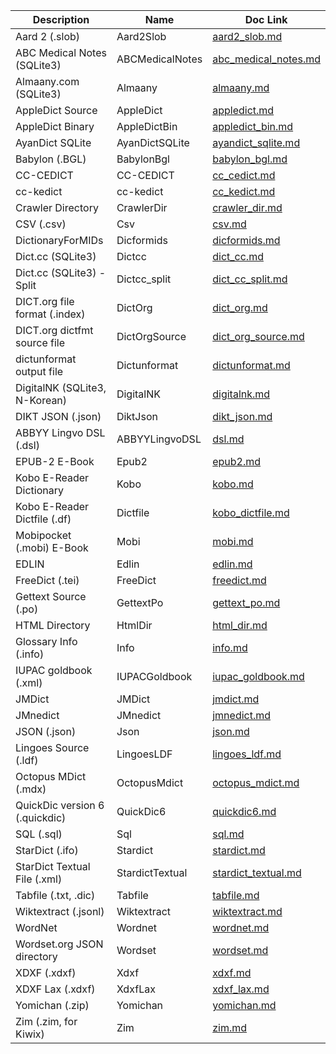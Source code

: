 | Description                    | Name            | Doc Link                                       |
| ------------------------------ | --------------- | ---------------------------------------------- |
| Aard 2 (.slob)                 | Aard2Slob       | [aard2_slob.md](./aard2_slob.md)               |
| ABC Medical Notes (SQLite3)    | ABCMedicalNotes | [abc_medical_notes.md](./abc_medical_notes.md) |
| Almaany.com (SQLite3)          | Almaany         | [almaany.md](./almaany.md)                     |
| AppleDict Source               | AppleDict       | [appledict.md](./appledict.md)                 |
| AppleDict Binary               | AppleDictBin    | [appledict_bin.md](./appledict_bin.md)         |
| AyanDict SQLite                | AyanDictSQLite  | [ayandict_sqlite.md](./ayandict_sqlite.md)     |
| Babylon (.BGL)                 | BabylonBgl      | [babylon_bgl.md](./babylon_bgl.md)             |
| CC-CEDICT                      | CC-CEDICT       | [cc_cedict.md](./cc_cedict.md)                 |
| cc-kedict                      | cc-kedict       | [cc_kedict.md](./cc_kedict.md)                 |
| Crawler Directory              | CrawlerDir      | [crawler_dir.md](./crawler_dir.md)             |
| CSV (.csv)                     | Csv             | [csv.md](./csv.md)                             |
| DictionaryForMIDs              | Dicformids      | [dicformids.md](./dicformids.md)               |
| Dict.cc (SQLite3)              | Dictcc          | [dict_cc.md](./dict_cc.md)                     |
| Dict.cc (SQLite3) - Split      | Dictcc_split    | [dict_cc_split.md](./dict_cc_split.md)         |
| DICT.org file format (.index)  | DictOrg         | [dict_org.md](./dict_org.md)                   |
| DICT.org dictfmt source file   | DictOrgSource   | [dict_org_source.md](./dict_org_source.md)     |
| dictunformat output file       | Dictunformat    | [dictunformat.md](./dictunformat.md)           |
| DigitalNK (SQLite3, N-Korean)  | DigitalNK       | [digitalnk.md](./digitalnk.md)                 |
| DIKT JSON (.json)              | DiktJson        | [dikt_json.md](./dikt_json.md)                 |
| ABBYY Lingvo DSL (.dsl)        | ABBYYLingvoDSL  | [dsl.md](./dsl.md)                             |
| EPUB-2 E-Book                  | Epub2           | [epub2.md](./epub2.md)                         |
| Kobo E-Reader Dictionary       | Kobo            | [kobo.md](./kobo.md)                           |
| Kobo E-Reader Dictfile (.df)   | Dictfile        | [kobo_dictfile.md](./kobo_dictfile.md)         |
| Mobipocket (.mobi) E-Book      | Mobi            | [mobi.md](./mobi.md)                           |
| EDLIN                          | Edlin           | [edlin.md](./edlin.md)                         |
| FreeDict (.tei)                | FreeDict        | [freedict.md](./freedict.md)                   |
| Gettext Source (.po)           | GettextPo       | [gettext_po.md](./gettext_po.md)               |
| HTML Directory                 | HtmlDir         | [html_dir.md](./html_dir.md)                   |
| Glossary Info (.info)          | Info            | [info.md](./info.md)                           |
| IUPAC goldbook (.xml)          | IUPACGoldbook   | [iupac_goldbook.md](./iupac_goldbook.md)       |
| JMDict                         | JMDict          | [jmdict.md](./jmdict.md)                       |
| JMnedict                       | JMnedict        | [jmnedict.md](./jmnedict.md)                   |
| JSON (.json)                   | Json            | [json.md](./json.md)                           |
| Lingoes Source (.ldf)          | LingoesLDF      | [lingoes_ldf.md](./lingoes_ldf.md)             |
| Octopus MDict (.mdx)           | OctopusMdict    | [octopus_mdict.md](./octopus_mdict.md)         |
| QuickDic version 6 (.quickdic) | QuickDic6       | [quickdic6.md](./quickdic6.md)                 |
| SQL (.sql)                     | Sql             | [sql.md](./sql.md)                             |
| StarDict (.ifo)                | Stardict        | [stardict.md](./stardict.md)                   |
| StarDict Textual File (.xml)   | StardictTextual | [stardict_textual.md](./stardict_textual.md)   |
| Tabfile (.txt, .dic)           | Tabfile         | [tabfile.md](./tabfile.md)                     |
| Wiktextract (.jsonl)           | Wiktextract     | [wiktextract.md](./wiktextract.md)             |
| WordNet                        | Wordnet         | [wordnet.md](./wordnet.md)                     |
| Wordset.org JSON directory     | Wordset         | [wordset.md](./wordset.md)                     |
| XDXF (.xdxf)                   | Xdxf            | [xdxf.md](./xdxf.md)                           |
| XDXF Lax (.xdxf)               | XdxfLax         | [xdxf_lax.md](./xdxf_lax.md)                   |
| Yomichan (.zip)                | Yomichan        | [yomichan.md](./yomichan.md)                   |
| Zim (.zim, for Kiwix)          | Zim             | [zim.md](./zim.md)                             |
